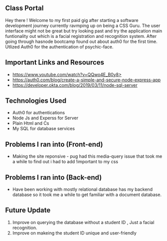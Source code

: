 ## Class Portal

Hey there ! Welcome to my first paid gig after starting a software development journey currently ravmping up on being a CSS Guru. The user interface might not be great but try looking past and try the application main funtionality out which is a facial registration and recognition system. After going through hasnode bootcamp found out about auth0 for the first time. Utlized Auth0 for the authentication of psychic-face.

## Important Links and Resources

- https://www.youtube.com/watch?v=QQwo4E_B0y8>
- https://auth0.com/blog/create-a-simple-and-secure-node-express-app
- https://developer.okta.com/blog/2019/03/11/node-sql-server

## Technologies Used

- Auth0 for authentications
- Node Js and Experss for Server
- Plain Html and Cs
- My SQL for database services

<!-- ## User Stories

1. As a user, I want to be able to login and logout -->

<!-- ## Planning Stories
 -->
 
## Problems I ran into (Front-end)

- Making the site reponsive -
  pug had this media-query issue that took me a while to find out i had to add !important to my css

## Problems I ran into (Back-end)

- Have been working with mostly relational database has my backend database so it took me a while to get familiar with a document database.

## Future Update

1. Improve on querying the database without a student ID , Just a facial recognition.
2. Improve on makeing the student ID unique and user-friendly

<!-- ## Original Wireframe Sketch

 -->
